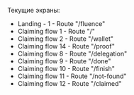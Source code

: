 Текущие экраны:

* Landing - 1  - Route "/fluence"
* Claiming flow 1  - Route "/"
* Claiming flow 2  - Route "/wallet"
* Claiming flow 14  - Route "/proof"
* Claiming flow 8 - Route "/delegation"
* Claiming flow 9  - Route "/done"
* Claiming flow 10  - Route "/finish"
* Claiming flow 11  - Route "/not-found"
* Claiming flow 12 - Route "/claimed"




